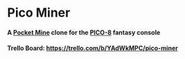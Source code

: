 # Pico Miner
#### A [Pocket Mine](http://www.pocketmine.com/) clone for the [PICO-8](https://www.lexaloffle.com/pico-8.php) fantasy console

#### Trello Board: https://trello.com/b/YAdWkMPC/pico-miner
